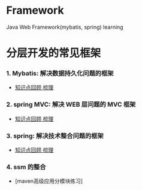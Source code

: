 # Framework
Java Web Framework(mybatis, spring) learning
# 分层开发的常见框架
### 1. Mybatis: 解决数据持久化问题的框架
- [知识点回顾 梳理](https://github.com/lxf-00/Framework/blob/master/mybatis/%E7%AC%AC%E4%B8%80%E9%83%A8%E5%88%86/learning_1/%E7%9F%A5%E8%AF%86%E7%82%B9)
### 2. spring MVC: 解决 WEB 层问题的 MVC 框架
- [知识点回顾 梳理](https://github.com/lxf-00/Framework/blob/master/springmvc/springMVC_01_start/springMVC%20%20%E7%9F%A5%E8%AF%86%E7%82%B9)
### 3. spring: 解决技术整合问题的框架
- [知识点回顾 梳理](https://github.com/lxf-00/Framework/blob/master/spring/spring%E7%9F%A5%E8%AF%86%E7%82%B9)
### 4. ssm 的整合
- [maven高级应用分模块练习]
